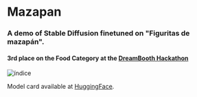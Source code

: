 # Mazapan
### A demo of Stable Diffusion finetuned on "Figuritas de mazapán". 
#### 3rd place on the Food Category at the [DreamBooth Hackathon](https://huggingface.co/spaces/dreambooth-hackathon/leaderboard)

![índice](https://user-images.githubusercontent.com/1846199/217594127-441493e3-10eb-45b9-9d22-e62f7c3d67a4.jpg)


Model card available at [HuggingFace](https://huggingface.co/kokuma/mazapan). 

